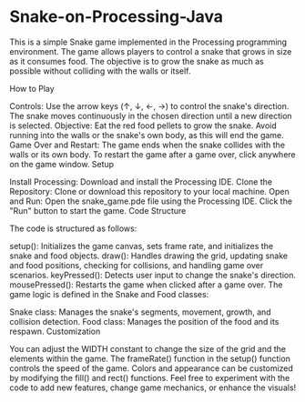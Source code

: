 # Snake-on-Processing-Java

This is a simple Snake game implemented in the Processing programming environment. The game allows players to control a snake that grows in size as it consumes food. The objective is to grow the snake as much as possible without colliding with the walls or itself.

How to Play

Controls:
Use the arrow keys (↑, ↓, ←, →) to control the snake's direction.
The snake moves continuously in the chosen direction until a new direction is selected.
Objective:
Eat the red food pellets to grow the snake.
Avoid running into the walls or the snake's own body, as this will end the game.
Game Over and Restart:
The game ends when the snake collides with the walls or its own body.
To restart the game after a game over, click anywhere on the game window.
Setup

Install Processing:
Download and install the Processing IDE.
Clone the Repository:
Clone or download this repository to your local machine.
Open and Run:
Open the snake_game.pde file using the Processing IDE.
Click the "Run" button to start the game.
Code Structure

The code is structured as follows:

setup(): Initializes the game canvas, sets frame rate, and initializes the snake and food objects.
draw(): Handles drawing the grid, updating snake and food positions, checking for collisions, and handling game over scenarios.
keyPressed(): Detects user input to change the snake's direction.
mousePressed(): Restarts the game when clicked after a game over.
The game logic is defined in the Snake and Food classes:

Snake class: Manages the snake's segments, movement, growth, and collision detection.
Food class: Manages the position of the food and its respawn.
Customization

You can adjust the WIDTH constant to change the size of the grid and the elements within the game.
The frameRate() function in the setup() function controls the speed of the game.
Colors and appearance can be customized by modifying the fill() and rect() functions.
Feel free to experiment with the code to add new features, change game mechanics, or enhance the visuals!

